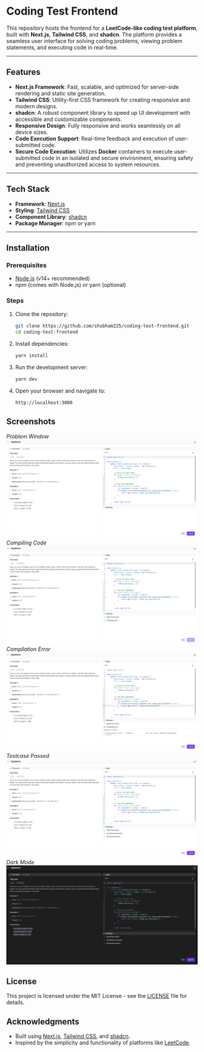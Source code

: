 # Coding Test Frontend

This repository hosts the frontend for a **LeetCode-like coding test platform**, built with **Next.js**, **Tailwind CSS**, and **shadcn**. The platform provides a seamless user interface for solving coding problems, viewing problem statements, and executing code in real-time.

---

## Features

- **Next.js Framework**: Fast, scalable, and optimized for server-side rendering and static site generation.
- **Tailwind CSS**: Utility-first CSS framework for creating responsive and modern designs.
- **shadcn**: A robust component library to speed up UI development with accessible and customizable components.
- **Responsive Design**: Fully responsive and works seamlessly on all device sizes.
- **Code Execution Support**: Real-time feedback and execution of user-submitted code.
- **Secure Code Execution**: Utilizes **Docker** containers to execute user-submitted code in an isolated and secure environment, ensuring safety and preventing unauthorized access to system resources.

---

## Tech Stack

- **Framework**: [Next.js](https://nextjs.org/)
- **Styling**: [Tailwind CSS](https://tailwindcss.com/)
- **Component Library**: [shadcn](https://shadcn.dev/)
- **Package Manager**: npm or yarn

---

## Installation

### Prerequisites
- [Node.js](https://nodejs.org/) (v14+ recommended)
- npm (comes with Node.js) or yarn (optional)

### Steps

1. Clone the repository:
   ```bash
   git clone https://github.com/shubham225/coding-test-frontend.git
   cd coding-test-frontend
   ```
2. Install dependencies:
   ```bash
   yarn install
   ```
3. Run the development server:
   ```bash
   yarn dev
   ```
4. Open your browser and navigate to:
   ```bash
   http://localhost:3000
   ```


## Screenshots
*Problem Window*
![Login Page](./screenshots/problem-window.png)
*Compiling Code*
![Login Page](./screenshots/compiling-code.png)
*Compilation Error*
![Login Page](./screenshots/compilation-error.png)
*Testcase Passed*
![Login Page](./screenshots/testcase-passed.png)
*Dark Mode*
![Login Page](./screenshots/dark-mode.png)

## License
This project is licensed under the MIT License - see the [LICENSE](LICENSE.md) file for details.


## Acknowledgments

- Built using [Next.js](https://nextjs.org/), [Tailwind CSS](https://tailwindcss.com/), and [shadcn](https://shadcn.dev/).
- Inspired by the simplicity and functionality of platforms like [LeetCode](https://leetcode.com/).
